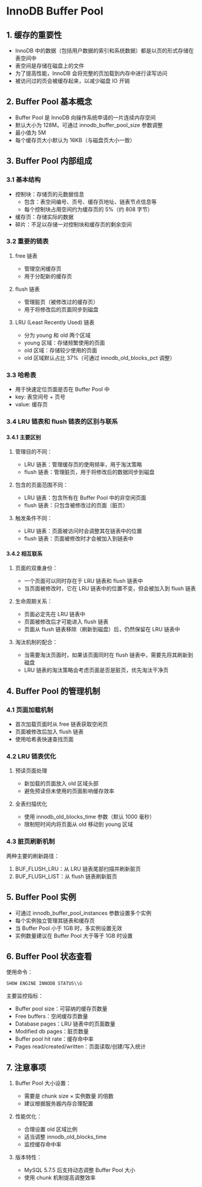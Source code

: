 # InnoDB Buffer Pool

## 1. 缓存的重要性

- InnoDB 中的数据（包括用户数据的索引和系统数据）都是以页的形式存储在表空间中
- 表空间是存储在磁盘上的文件
- 为了提高性能，InnoDB 会将完整的页加载到内存中进行读写访问
- 被访问过的页会被缓存起来，以减少磁盘 IO 开销

## 2. Buffer Pool 基本概念

- Buffer Pool 是 InnoDB 向操作系统申请的一片连续内存空间
- 默认大小为 128M，可通过 innodb_buffer_pool_size 参数调整
- 最小值为 5M
- 每个缓存页大小默认为 16KB（与磁盘页大小一致）

## 3. Buffer Pool 内部组成

### 3.1 基本结构
- 控制块：存储页的元数据信息
  - 包含：表空间编号、页号、缓存页地址、链表节点信息等
  - 每个控制块占用空间约为缓存页的 5%（约 808 字节）
- 缓存页：存储实际的数据
- 碎片：不足以存储一对控制块和缓存页的剩余空间

### 3.2 重要的链表
1. free 链表
   - 管理空闲缓存页
   - 用于分配新的缓存页

2. flush 链表
   - 管理脏页（被修改过的缓存页）
   - 用于将修改后的页面同步到磁盘

3. LRU (Least Recently Used) 链表
   - 分为 young 和 old 两个区域
   - young 区域：存储频繁使用的页面
   - old 区域：存储较少使用的页面
   - old 区域默认占比 37%（可通过 innodb_old_blocks_pct 调整）

### 3.3 哈希表
- 用于快速定位页面是否在 Buffer Pool 中
- key: 表空间号 + 页号
- value: 缓存页

### 3.4 LRU 链表和 flush 链表的区别与联系

#### 3.4.1 主要区别
1. 管理目的不同：
   - LRU 链表：管理缓存页的使用频率，用于淘汰策略
   - flush 链表：管理脏页，用于将修改后的数据同步到磁盘

2. 包含的页面范围不同：
   - LRU 链表：包含所有在 Buffer Pool 中的非空闲页面
   - flush 链表：只包含被修改过的页面（脏页）

3. 触发条件不同：
   - LRU 链表：页面被访问时会调整其在链表中的位置
   - flush 链表：页面被修改时才会被加入到链表中

#### 3.4.2 相互联系
1. 页面的双重身份：
   - 一个页面可以同时存在于 LRU 链表和 flush 链表中
   - 当页面被修改时，它在 LRU 链表中的位置不变，但会被加入到 flush 链表

2. 生命周期关系：
   - 页面必定先在 LRU 链表中
   - 页面被修改后才可能进入 flush 链表
   - 页面从 flush 链表移除（刷新到磁盘）后，仍然保留在 LRU 链表中

3. 淘汰机制的配合：
   - 当需要淘汰页面时，如果该页面同时在 flush 链表中，需要先将其刷新到磁盘
   - LRU 链表的淘汰策略会考虑页面是否是脏页，优先淘汰干净页

## 4. Buffer Pool 的管理机制

### 4.1 页面加载机制
- 首次加载页面时从 free 链表获取空闲页
- 页面被修改后加入 flush 链表
- 使用哈希表快速查找页面

### 4.2 LRU 链表优化
1. 预读页面处理
   - 新加载的页面放入 old 区域头部
   - 避免预读但未使用的页面影响缓存效率

2. 全表扫描优化
   - 使用 innodb_old_blocks_time 参数（默认 1000 毫秒）
   - 限制短时间内将页面从 old 移动到 young 区域

### 4.3 脏页刷新机制
两种主要的刷新路径：
1. BUF_FLUSH_LRU：从 LRU 链表尾部扫描并刷新脏页
2. BUF_FLUSH_LIST：从 flush 链表刷新脏页

## 5. Buffer Pool 实例

- 可通过 innodb_buffer_pool_instances 参数设置多个实例
- 每个实例独立管理其链表和缓存页
- 当 Buffer Pool 小于 1GB 时，多实例设置无效
- 实例数量建议在 Buffer Pool 大于等于 1GB 时设置

## 6. Buffer Pool 状态查看

使用命令：
```sql
SHOW ENGINE INNODB STATUS\\G
```

主要监控指标：
- Buffer pool size：可容纳的缓存页数量
- Free buffers：空闲缓存页数量
- Database pages：LRU 链表中的页面数量
- Modified db pages：脏页数量
- Buffer pool hit rate：缓存命中率
- Pages read/created/written：页面读取/创建/写入统计

## 7. 注意事项

1. Buffer Pool 大小设置：
   - 需要是 chunk size × 实例数量 的倍数
   - 建议根据服务器内存合理配置

2. 性能优化：
   - 合理设置 old 区域比例
   - 适当调整 innodb_old_blocks_time
   - 监控缓存命中率

3. 版本特性：
   - MySQL 5.7.5 后支持动态调整 Buffer Pool 大小
   - 使用 chunk 机制提高调整效率
